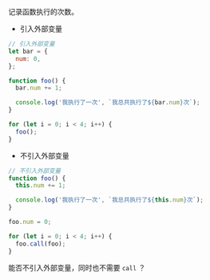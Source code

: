 记录函数执行的次数。   

- 引入外部变量

```js
// 引入外部变量
let bar = {
  num: 0,
};

function foo() {
  bar.num += 1;

  console.log('我执行了一次', `我总共执行了${bar.num}次`);
}

for (let i = 0; i < 4; i++) {
  foo();
}
```

- 不引入外部变量

```js
// 不引入外部变量
function foo() {
  this.num += 1;

  console.log('我执行了一次', `我总共执行了${this.num}次`);
}

foo.num = 0;

for (let i = 0; i < 4; i++) {
  foo.call(foo);
}
```

能否不引入外部变量，同时也不需要 `call` ？
